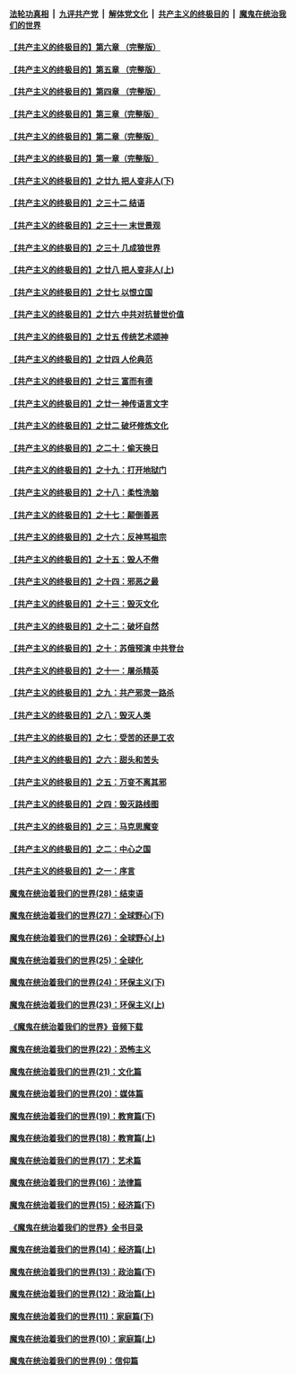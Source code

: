 

####  [法轮功真相](../../../../basic/blob/master/README.md?t=05090831) &nbsp;|&nbsp; [九评共产党](../../../../9ping.md/blob/master/README.md?t=05090831) &nbsp;|&nbsp; [解体党文化](../../../../jtdwh.md/blob/master/README.md?t=05090831)  &nbsp;|&nbsp; [共产主义的终极目的](../../../../gczydzjmd.md/blob/master/README.md?t=05090831) &nbsp;|&nbsp; [魔鬼在统治我们的世界](../../../../mgztzwmdsj.md/blob/master/README.md?t=05090831) 

#### [【共产主义的终极目的】第六章 （完整版）](../pages/nsc422/n11428913.md?t=05090831) 

#### [【共产主义的终极目的】第五章 （完整版）](../pages/nsc422/n11428912.md?t=05090831) 

#### [【共产主义的终极目的】第四章 （完整版）](../pages/nsc422/n11428907.md?t=05090831) 

#### [【共产主义的终极目的】第三章（完整版）](../pages/nsc422/n11428848.md?t=05090831) 

#### [【共产主义的终极目的】第二章（完整版）](../pages/nsc422/n11428831.md?t=05090831) 

#### [【共产主义的终极目的】第一章（完整版）](../pages/nsc422/n11417651.md?t=05090831) 

#### [【共产主义的终极目的】之廿九 把人变非人(下)](../pages/nsc422/n11344140.md?t=05090831) 

#### [【共产主义的终极目的】之三十二 结语](../pages/nsc422/n11360535.md?t=05090831) 

#### [【共产主义的终极目的】之三十一 末世景观](../pages/nsc422/n11351129.md?t=05090831) 

#### [【共产主义的终极目的】之三十 几成狼世界](../pages/nsc422/n11348280.md?t=05090831) 

#### [【共产主义的终极目的】之廿八 把人变非人(上)](../pages/nsc422/n11340492.md?t=05090831) 

#### [【共产主义的终极目的】之廿七 以恨立国](../pages/nsc422/n11336944.md?t=05090831) 

#### [【共产主义的终极目的】之廿六 中共对抗普世价值](../pages/nsc422/n11324785.md?t=05090831) 

#### [【共产主义的终极目的】之廿五 传统艺术颂神](../pages/nsc422/n11296396.md?t=05090831) 

#### [【共产主义的终极目的】之廿四 人伦典范](../pages/nsc422/n11296397.md?t=05090831) 

#### [【共产主义的终极目的】之廿三 富而有德](../pages/nsc422/n11283598.md?t=05090831) 

#### [【共产主义的终极目的】之廿一 神传语言文字](../pages/nsc422/n11263265.md?t=05090831) 

#### [【共产主义的终极目的】之廿二 破坏修炼文化](../pages/nsc422/n11245728.md?t=05090831) 

#### [【共产主义的终极目的】之二十：偷天换日](../pages/nsc422/n11238846.md?t=05090831) 

#### [【共产主义的终极目的】之十九：打开地狱门](../pages/nsc422/n11206376.md?t=05090831) 

#### [【共产主义的终极目的】之十八：柔性洗脑](../pages/nsc422/n11199994.md?t=05090831) 

#### [【共产主义的终极目的】之十七：颠倒善恶](../pages/nsc422/n11179782.md?t=05090831) 

#### [【共产主义的终极目的】之十六：反神骂祖宗](../pages/nsc422/n11166798.md?t=05090831) 

#### [【共产主义的终极目的】之十五：毁人不倦](../pages/nsc422/n11166792.md?t=05090831) 

#### [【共产主义的终极目的】之十四：邪恶之最](../pages/nsc422/n11150249.md?t=05090831) 

#### [【共产主义的终极目的】之十三：毁灭文化](../pages/nsc422/n11135227.md?t=05090831) 

#### [【共产主义的终极目的】之十二：破坏自然](../pages/nsc422/n11135214.md?t=05090831) 

#### [【共产主义的终极目的】之十：苏俄预演 中共登台](../pages/nsc422/n11118424.md?t=05090831) 

#### [【共产主义的终极目的】之十一：屠杀精英](../pages/nsc422/n11118442.md?t=05090831) 

#### [【共产主义的终极目的】之九：共产邪灵一路杀](../pages/nsc422/n11114139.md?t=05090831) 

#### [【共产主义的终极目的】之八：毁灭人类](../pages/nsc422/n11108503.md?t=05090831) 

#### [【共产主义的终极目的】之七：受苦的还是工农](../pages/nsc422/n11101809.md?t=05090831) 

#### [【共产主义的终极目的】之六：甜头和苦头](../pages/nsc422/n11096971.md?t=05090831) 

#### [【共产主义的终极目的】之五：万变不离其邪](../pages/nsc422/n11091285.md?t=05090831) 

#### [【共产主义的终极目的】之四：毁灭路线图](../pages/nsc422/n11086284.md?t=05090831) 

#### [【共产主义的终极目的】之三：马克思魔变](../pages/nsc422/n11061941.md?t=05090831) 

#### [【共产主义的终极目的】之二：中心之国](../pages/nsc422/n11047728.md?t=05090831) 

#### [【共产主义的终极目的】之一：序言](../pages/nsc422/n11086077.md?t=05090831) 

#### [魔鬼在统治着我们的世界(28)：结束语](../pages/nsc422/n10936246.md?t=05090831) 

#### [魔鬼在统治着我们的世界(27)：全球野心(下)](../pages/nsc422/n10928319.md?t=05090831) 

#### [魔鬼在统治着我们的世界(26)：全球野心(上)](../pages/nsc422/n10900318.md?t=05090831) 

#### [魔鬼在统治着我们的世界(25)：全球化](../pages/nsc422/n10788205.md?t=05090831) 

#### [魔鬼在统治着我们的世界(24)：环保主义(下)](../pages/nsc422/n10695307.md?t=05090831) 

#### [魔鬼在统治着我们的世界(23)：环保主义(上)](../pages/nsc422/n10688613.md?t=05090831) 

#### [《魔鬼在统治着我们的世界》音频下载](../pages/nsc422/n10635553.md?t=05090831) 

#### [魔鬼在统治着我们的世界(22)：恐怖主义](../pages/nsc422/n10614727.md?t=05090831) 

#### [魔鬼在统治着我们的世界(21)：文化篇](../pages/nsc422/n10597706.md?t=05090831) 

#### [魔鬼在统治着我们的世界(20)：媒体篇](../pages/nsc422/n10586579.md?t=05090831) 

#### [魔鬼在统治着我们的世界(19)：教育篇(下)](../pages/nsc422/n10564808.md?t=05090831) 

#### [魔鬼在统治着我们的世界(18)：教育篇(上)](../pages/nsc422/n10526970.md?t=05090831) 

#### [魔鬼在统治着我们的世界(17)：艺术篇](../pages/nsc422/n10499093.md?t=05090831) 

#### [魔鬼在统治着我们的世界(16)：法律篇](../pages/nsc422/n10485969.md?t=05090831) 

#### [魔鬼在统治着我们的世界(15)：经济篇(下)](../pages/nsc422/n10469975.md?t=05090831) 

#### [《魔鬼在统治着我们的世界》全书目录](../pages/nsc422/n10464261.md?t=05090831) 

#### [魔鬼在统治着我们的世界(14)：经济篇(上)](../pages/nsc422/n10457370.md?t=05090831) 

#### [魔鬼在统治着我们的世界(13)：政治篇(下)](../pages/nsc422/n10448270.md?t=05090831) 

#### [魔鬼在统治着我们的世界(12)：政治篇(上)](../pages/nsc422/n10444576.md?t=05090831) 

#### [魔鬼在统治着我们的世界(11)：家庭篇(下)](../pages/nsc422/n10440961.md?t=05090831) 

#### [魔鬼在统治着我们的世界(10)：家庭篇(上)](../pages/nsc422/n10435448.md?t=05090831) 

#### [魔鬼在统治着我们的世界(9)：信仰篇](../pages/nsc422/n10432159.md?t=05090831) 

